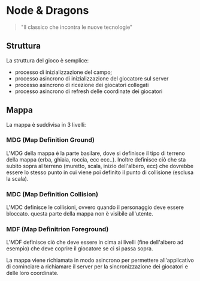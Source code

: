 # Node & Dragons

>"Il classico che incontra le nuove tecnologie"

## Struttura
La struttura del gioco è semplice:
- processo di inizializzazione del campo;
- processo asincrono di inizializzazione del giocatore sul server
- processo asincrono di ricezione dei giocatori collegati
- processo asincrono di refresh delle coordinate dei giocatori

## Mappa
La mappa è suddivisa in 3 livelli:
### MDG (Map Definition Ground)
L'MDG della mappa è la parte basilare, dove si definisce il tipo di terreno della mappa
(erba, ghiaia, roccia, ecc ecc..).
Inoltre definisce ciò che sta subito sopra al terreno (muretto, scala, inizio dell'albero, ecc) che dovrebbe essere lo stesso punto in cui viene poi definito il punto di collisione (esclusa la scala).
### MDC (Map Definition Collision)
L'MDC definisce le collisioni, ovvero quando il personaggio deve essere bloccato.
questa parte della mappa non è visibile all'utente.
### MDF (Map Definitrion Foreground)
L'MDF definisce ciò che deve essere in cima ai livelli (fine dell'albero ad esempio) che deve coprire il giocatore se ci si passa sopra.

La mappa viene richiamata in modo asincrono per permettere all'applicativo di cominciare a richiamare il server per la sincronizzazione dei giocatori e delle loro coordinate.
